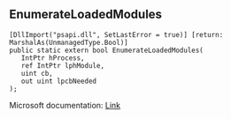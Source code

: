 ## EnumerateLoadedModules

```
[DllImport("psapi.dll", SetLastError = true)] [return: MarshalAs(UnmanagedType.Bool)]
public static extern bool EnumerateLoadedModules(
   IntPtr hProcess,
   ref IntPtr lphModule,
   uint cb,
   out uint lpcbNeeded
);
```

Microsoft documentation: [Link](https://learn.microsoft.com/en-us/windows/win32/api/dbghelp/nf-dbghelp-enumerateloadedmodulesexw)
